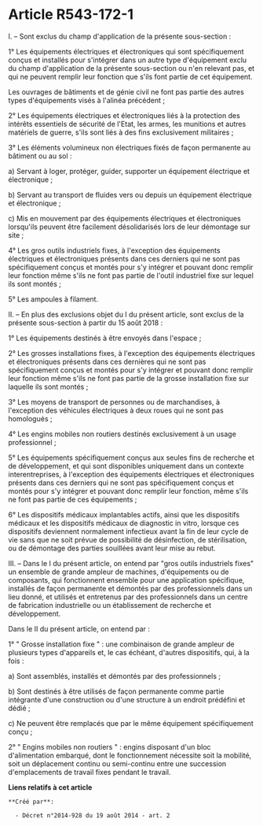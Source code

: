 # Article R543-172-1

I. – Sont exclus du champ d'application de la présente sous-section :

1° Les équipements électriques et électroniques qui sont spécifiquement conçus et installés pour s'intégrer dans un autre
type d'équipement exclu du champ d'application de la présente sous-section ou n'en relevant pas, et qui ne peuvent remplir
leur fonction que s'ils font partie de cet équipement.

Les ouvrages de bâtiments et de génie civil ne font pas partie des autres types d'équipements visés à l'alinéa précédent ;

2° Les équipements électriques et électroniques liés à la protection des intérêts essentiels de sécurité de l'Etat, les
armes, les munitions et autres matériels de guerre, s'ils sont liés à des fins exclusivement militaires ;

3° Les éléments volumineux non électriques fixés de façon permanente au bâtiment ou au sol :

a) Servant à loger, protéger, guider, supporter un équipement électrique et électronique ;

b) Servant au transport de fluides vers ou depuis un équipement électrique et électronique ;

c) Mis en mouvement par des équipements électriques et électroniques lorsqu'ils peuvent être facilement désolidarisés lors de
leur démontage sur site ;

4° Les gros outils industriels fixes, à l'exception des équipements électriques et électroniques présents dans ces derniers
qui ne sont pas spécifiquement conçus et montés pour s'y intégrer et pouvant donc remplir leur fonction même s'ils ne font
pas partie de l'outil industriel fixe sur lequel ils sont montés ;

5° Les ampoules à filament.

II. – En plus des exclusions objet du I du présent article, sont exclus de la présente sous-section à partir du 15 août
2018 :

1° Les équipements destinés à être envoyés dans l'espace ;

2° Les grosses installations fixes, à l'exception des équipements électriques et électroniques présents dans ces dernières
qui ne sont pas spécifiquement conçus et montés pour s'y intégrer et pouvant donc remplir leur fonction même s'ils ne font
pas partie de la grosse installation fixe sur laquelle ils sont montés ;

3° Les moyens de transport de personnes ou de marchandises, à l'exception des véhicules électriques à deux roues qui ne sont
pas homologués ;

4° Les engins mobiles non routiers destinés exclusivement à un usage professionnel ;

5° Les équipements spécifiquement conçus aux seules fins de recherche et de développement, et qui sont disponibles uniquement
dans un contexte interentreprises, à l'exception des équipements électriques et électroniques présents dans ces derniers qui
ne sont pas spécifiquement conçus et montés pour s'y intégrer et pouvant donc remplir leur fonction, même s'ils ne font pas
partie de ces équipements ;

6° Les dispositifs médicaux implantables actifs, ainsi que les dispositifs médicaux et les dispositifs médicaux de diagnostic
in vitro, lorsque ces dispositifs deviennent normalement infectieux avant la fin de leur cycle de vie sans que ne soit prévue
de possibilité de désinfection, de stérilisation, ou de démontage des parties souillées avant leur mise au rebut.

III. – Dans le I du présent article, on entend par "gros outils industriels fixes" un ensemble de grande ampleur de machines,
d'équipements ou de composants, qui fonctionnent ensemble pour une application spécifique, installés de façon permanente et
démontés par des professionnels dans un lieu donné, et utilisés et entretenus par des professionnels dans un centre de
fabrication industrielle ou un établissement de recherche et développement.

Dans le II du présent article, on entend par :

1° " Grosse installation fixe " : une combinaison de grande ampleur de plusieurs types d'appareils et, le cas échéant,
d'autres dispositifs, qui, à la fois :

a) Sont assemblés, installés et démontés par des professionnels ;

b) Sont destinés à être utilisés de façon permanente comme partie intégrante d'une construction ou d'une structure à un
endroit prédéfini et dédié ;

c) Ne peuvent être remplacés que par le même équipement spécifiquement conçu ;

2° " Engins mobiles non routiers " : engins disposant d'un bloc d'alimentation embarqué, dont le fonctionnement nécessite
soit la mobilité, soit un déplacement continu ou semi-continu entre une succession d'emplacements de travail fixes pendant le
travail.

**Liens relatifs à cet article**

	**Créé par**:

	  - Décret n°2014-928 du 19 août 2014 - art. 2
